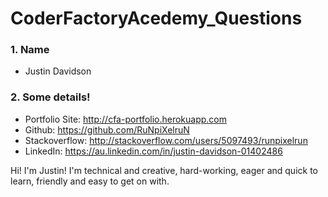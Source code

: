 # CoderFactoryAcedemy_Questions

### 1. Name
  * Justin Davidson

### 2. Some details!
  * Portfolio Site: http://cfa-portfolio.herokuapp.com
  * Github: https://github.com/RuNpiXelruN
  * Stackoverflow: http://stackoverflow.com/users/5097493/runpixelrun
  * LinkedIn: https://au.linkedin.com/in/justin-davidson-01402486
  
Hi! I'm Justin! I'm technical and creative, hard-working, eager and quick to learn, friendly and easy to get on with.
